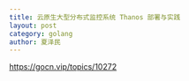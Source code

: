```yaml
---
title: 云原生大型分布式监控系统 Thanos 部署与实践
layout: post
category: golang
author: 夏泽民
---
```

https://gocn.vip/topics/10272
<!-- more -->